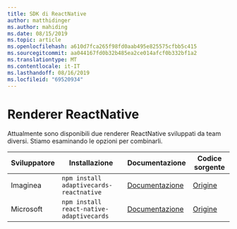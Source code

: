 ```yaml
---
title: SDK di ReactNative
author: matthidinger
ms.author: mahiding
ms.date: 08/15/2019
ms.topic: article
ms.openlocfilehash: a610d7fca265f98fd0aab495e825575cfbb5c415
ms.sourcegitcommit: aa044167fd0b32b485ea2ce014afcf0b332bf1a2
ms.translationtype: MT
ms.contentlocale: it-IT
ms.lasthandoff: 08/16/2019
ms.locfileid: "69520934"
---
```

# <a name="reactnative-renderer"></a>Renderer ReactNative

Attualmente sono disponibili due renderer ReactNative sviluppati da team diversi. Stiamo esaminando le opzioni per combinarli.

Sviluppatore | Installazione | Documentazione | Codice sorgente
---|---|---|---
Imaginea | `npm install adaptivecards-reactnative` | [Documentazione](https://www.npmjs.com/package/adaptivecards-reactnative) | [Origine](https://github.com/microsoft/AdaptiveCards/tree/master/source/community/reactnative)
Microsoft | `npm install react-native-adaptivecards` | [Documentazione](https://www.npmjs.com/package/react-native-adaptivecards) | [Origine](https://github.com/Microsoft/react-native-adaptivecards)

